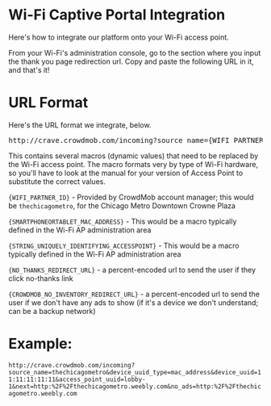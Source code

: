 Wi-Fi Captive Portal Integration
==============

Here's how to integrate our platform onto your Wi-Fi access point.

From your Wi-Fi's administration console, go to the section where you input the thank you page redirection url.  Copy and paste the following URL in it, and that's it!

URL Format
==============

Here's the URL format we integrate, below.

<pre>
http://crave.crowdmob.com/incoming?source_name={WIFI_PARTNER_ID}&device_uuid_type=mac_address&device_uuid={SMARTPHONEORTABLET_MAC_ADDRESS}&access_point_uuid={STRING_UNIQUELY_IDENTIFYING_ACCESSPOINT}&next={NO_THANKS_REDIRECT_URL}&no_ads={CROWDMOB_NO_INVENTORY_REDIRECT_URL}
</pre>

This contains several macros (dynamic values) that need to be replaced by the Wi-Fi access point.  The macro formats very by type of Wi-Fi hardware, so you'll have to look at the manual for your version of Access Point to substitute the correct values. 

`{WIFI_PARTNER_ID}` - Provided by CrowdMob account manager; this would be `thechicagometro`, for the Chicago Metro Downtown Crowne Plaza

`{SMARTPHONEORTABLET_MAC_ADDRESS}` - This would be a macro typically defined in the Wi-Fi AP administration area

`{STRING_UNIQUELY_IDENTIFYING_ACCESSPOINT}` - This would be a macro typically defined in the Wi-Fi AP administration area

`{NO_THANKS_REDIRECT_URL}` - a percent-encoded url to send the user if they click no-thanks link

`{CROWDMOB_NO_INVENTORY_REDIRECT_URL}` - a percent-encoded url to send the user if we don't have any ads to show (if it's a device we don't understand; can be a backup network)

Example:
==============
`http://crave.crowdmob.com/incoming?source_name=thechicagometro&device_uuid_type=mac_address&device_uuid=11:11:11:11:11&access_point_uuid=lobby-1&next=http:%2F%2Fthechicagometro.weebly.com&no_ads=http:%2F%2Fthechicagometro.weebly.com`
